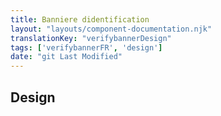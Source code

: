 ```yaml
---
title: Banniere didentification
layout: "layouts/component-documentation.njk"
translationKey: "verifybannerDesign"
tags: ['verifybannerFR', 'design']
date: "git Last Modified"
---
```


## Design